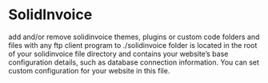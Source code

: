 # SolidInvoice

add and/or remove solidinvoice themes, plugins or custom code folders and files with any ftp client program to ./solidinvoice folder is located in the root of your solidinvoice file directory and contains your website’s base configuration details, such as database connection information.
You can set custom configuration for your website in this file.
